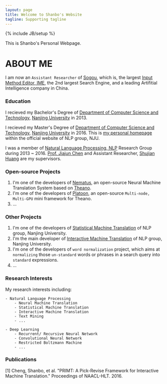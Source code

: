 ```yaml
---
layout: page
title: Welcome to Shanbo's Website
tagline: Supporting tagline
---
```

{% include JB/setup %}

This is Shanbo's Personal Webpage.

# ABOUT ME

I am now an `Assistant Researcher` of [Sogou](https://www.sogou.com), which is, the largest [Input Method Editor, IME](https://en.wikipedia.org/wiki/Input_method), the 2nd largest Search Engine, and a leading Artifitial Intelligence company in China.

### Education

I recieved my Bachelor's Degree of [Department of Computer Science and Technology](http://cs.nju.edu.cn/), [Nanjing University](http://www.nju.edu.cn/) in 2013.

I recieved my Master's Degree of [Department of Computer Science and Technology](http://cs.nju.edu.cn/), [Nanjing University](http://http://www.nju.edu.cn/) in 2016. This is [my personal homepage](http://nlp.nju.edu.cn/chengsb) within the official website of NLP group, NJU.

I was a member of [Natural Language Processing, NLP](http://nlp.nju.edu.cn) Research Group during 2013 ~ 2016. [Prof. Jiajun Chen](http://cs.nju.edu.cn/chenjiajun/) and Assistant Researcher, [Shujian Huang](http://cs.nju.edu.cn/c9/d2/c2641a51666/page.htm) are my supervisors.


### Open-source Projects
1. I'm one of the developers of [Nematus](https://github.com/rsennrich/nematus), an open-source Neural Machine Translation System based on [Theano](https://github.com/Theano/Theano).
2. I'm one of the developers of [Platoon](https://github.com/mila-udem/platoon), an open-source `Multi-node, Multi-GPU` mini framework for Theano.
3. ...

### Other Projects
1. I'm one of the developers of [Statistical Machine Translation](http://nlp.nju.edu.cn/demo/translate) of NLP group, Nanjing University.
2. I'm the main developer of [Interactive Machine Translation](http://nlp.nju.edu.cn/demo/interactivetranslation) of NLP group, Nanjing University.
3. I'm one of the developers of `word normalization` project, which aims at `normalizing` those `un-standard` words or phrases in a search query into `standard` expressions.
3. ...

### Research Interests
My research interests including:

    - Natural Language Processing
        - Neural Machine Translation
        - Statistical Machine Translation
        - Interactive Machine Translation
        - Text Mining
        - ...
    
    - Deep Learning 
        - Recurrent/ Recursive Neural Network
        - Convolutional Neural Network
        - Restricted Boltzmann Machine
        - ...

### Publications
[1] Cheng, Shanbo, et al. "PRIMT: A Pick-Revise Framework for Interactive Machine Translation." Proceedings of NAACL-HLT. 2016.


